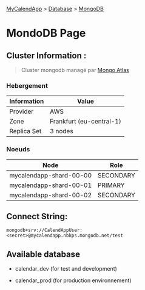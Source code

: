 [MyCalendApp](../README.md) > [Database](./database.md) > [MongoDB](./mongodb.md)

# MondoDB Page

## Cluster Information : 

> Cluster mongodb managé par [Mongo Atlas](https://www.mongodb.com/cloud/atlas)

### Hebergement

| Information | Value |  
|---|---|
| Provider  | AWS  |
| Zone | Frankfurt (eu-central-1)  |
| Replica Set | 3 nodes |

### Noeuds

| Node | Role |  
|---|---|
| mycalendapp-shard-00-00 | SECONDARY  |
| mycalendapp-shard-00-01 | PRIMARY  |
| mycalendapp-shard-00-02 | SECONDARY |

## Connect String: 

`mongodb+srv://CalendAppUser:<secret>@mycalendapp.nbkps.mongodb.net/test`

## Available database

- calendar_dev (for test and development)

- calendar_prod (for production environnement)

